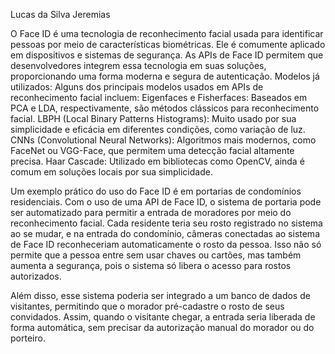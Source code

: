 Lucas da Silva Jeremias 

O Face ID é uma tecnologia de reconhecimento facial usada para identificar pessoas por meio de características biométricas. Ele é comumente aplicado em dispositivos e sistemas de segurança. As APIs de Face ID permitem que desenvolvedores integrem essa tecnologia em suas soluções, proporcionando uma forma moderna e segura de autenticação.
Modelos já utilizados:
Alguns dos principais modelos usados em APIs de reconhecimento facial incluem:
Eigenfaces e Fisherfaces: Baseados em PCA e LDA, respectivamente, são métodos clássicos para reconhecimento facial.
LBPH (Local Binary Patterns Histograms): Muito usado por sua simplicidade e eficácia em diferentes condições, como variação de luz.
CNNs (Convolutional Neural Networks): Algoritmos mais modernos, como FaceNet ou VGG-Face, que permitem uma detecção facial altamente precisa.
Haar Cascade: Utilizado em bibliotecas como OpenCV, ainda é comum em soluções locais por sua simplicidade.

Um exemplo prático do uso do Face ID é em portarias de condomínios residenciais.
Com o uso de uma API de Face ID, o sistema de portaria pode ser automatizado para permitir a entrada de moradores por meio do reconhecimento facial. Cada residente teria seu rosto registrado no sistema ao se mudar, e na entrada do condomínio, câmeras conectadas ao sistema de Face ID reconheceriam automaticamente o rosto da pessoa. Isso não só permite que a pessoa entre sem usar chaves ou cartões, mas também aumenta a segurança, pois o sistema só libera o acesso para rostos autorizados.

Além disso, esse sistema poderia ser integrado a um banco de dados de visitantes, permitindo que o morador pré-cadastre o rosto de seus convidados. Assim, quando o visitante chegar, a entrada seria liberada de forma automática, sem precisar da autorização manual do morador ou do porteiro.
